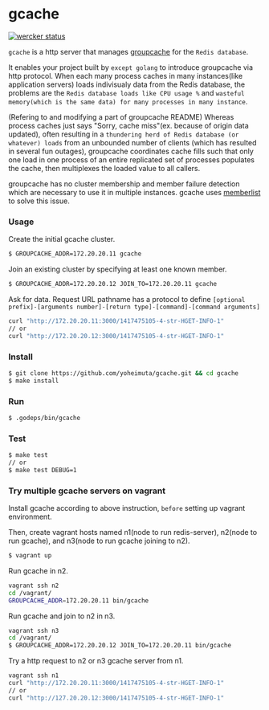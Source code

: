 # gcache

[![wercker status](https://app.wercker.com/status/5b8af1fb600ac896b7de2194aabaca6b/m "wercker status")](https://app.wercker.com/project/bykey/5b8af1fb600ac896b7de2194aabaca6b)

`gcache` is a http server that manages [groupcache](https://github.com/golang/groupcache) for the `Redis database`.

It enables your project built by `except golang` to introduce groupcache via http protocol. When each many process caches in many instances(like application servers) loads indivisualy data from the Redis database, the problems are the `Redis database loads like CPU usage %`  and `wasteful memory(which is the same data) for many processes in many instance`.

(Refering to and modifying a part of groupcache README) Whereas process caches just says "Sorry, cache miss"(ex. because of origin data updated), often resulting in a `thundering herd of Redis database (or whatever) loads` from an unbounded number of clients (which has resulted in several fun outages), groupcache coordinates cache fills such that only one load in one process of an entire replicated set of processes populates the cache, then multiplexes the loaded value to all callers.

groupcache has no cluster membership and member failure detection which are necessary to use it in multiple instances. gcache uses [memberlist](https://github.com/hashicorp/memberlist) to solve this issue.

### Usage

Create the initial gcache cluster.

```sh
$ GROUPCACHE_ADDR=172.20.20.11 gcache
```

Join an existing cluster by specifying at least one known member.

```sh
$ GROUPCACHE_ADDR=172.20.20.12 JOIN_TO=172.20.20.11 gcache
```

Ask for data. Request URL pathname has a protocol to define `[optional prefix]-[arguments number]-[return type]-[command]-[command arguments]`

```sh
curl "http://172.20.20.11:3000/1417475105-4-str-HGET-INFO-1"
// or
curl "http://172.20.20.12:3000/1417475105-4-str-HGET-INFO-1"
```

### Install

```sh
$ git clone https://github.com/yoheimuta/gcache.git && cd gcache
$ make install
```

### Run

```sh
$ .godeps/bin/gcache
```

### Test

```sh
$ make test
// or
$ make test DEBUG=1
```

### Try multiple gcache servers on vagrant

Install gcache according to above instruction, `before` setting up vagrant environment.

Then, create vagrant hosts named n1(node to run redis-server), n2(node to run gcache), and n3(node to run gcache joining to n2).

```sh
$ vagrant up
```

Run gcache in n2.

```sh
vagrant ssh n2
cd /vagrant/
GROUPCACHE_ADDR=172.20.20.11 bin/gcache
```

Run gcache and join to n2 in n3.

```sh
vagrant ssh n3
cd /vagrant/
$ GROUPCACHE_ADDR=172.20.20.12 JOIN_TO=172.20.20.11 bin/gcache
```

Try a http request to n2 or n3 gcache server from n1.

```sh
vagrant ssh n1
curl "http://172.20.20.11:3000/1417475105-4-str-HGET-INFO-1"
// or
curl "http://127.20.20.12:3000/1417475105-4-str-HGET-INFO-1"
```
